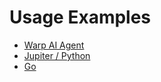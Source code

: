 # Usage Examples
- [Warp AI Agent ](/with_warp)
- [Jupiter / Python](/jupiter_python)
- [Go](/golang)